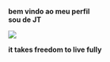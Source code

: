 **bem vindo ao meu perfil**\
**sou de JT**

![](https://media.tenor.com/J7rMTU04zHQAAAAC/lilo-and-stitch-stitch.gif)

**it takes freedom to live fully**
